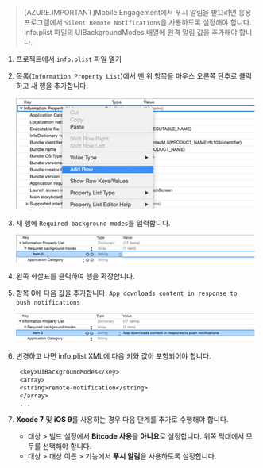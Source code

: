 > [AZURE.IMPORTANT]Mobile Engagement에서 푸시 알림을 받으려면 응용 프로그램에서 `Silent Remote Notifications`을 사용하도록 설정해야 합니다. Info.plist 파일의 UIBackgroundModes 배열에 원격 알림 값을 추가해야 합니다.

1. 프로젝트에서 `info.plist` 파일 열기
2. 목록(`Information Property List`)에서 맨 위 항목을 마우스 오른쪽 단추로 클릭하고 새 행을 추가합니다.

	![](./media/mobile-engagement-ios-silent-push/xcode-plist-add-silent-push1.png)

3. 새 행에 `Required background modes`를 입력합니다.

	![](./media/mobile-engagement-ios-silent-push/xcode-plist-add-silent-push2.png)

4. 왼쪽 화살표를 클릭하여 행을 확장합니다.
5. 항목 0에 다음 값을 추가합니다. `App downloads content in response to push notifications`

	![](./media/mobile-engagement-ios-silent-push/xcode-plist-add-silent-push3.png)

6. 변경하고 나면 info.plist XML에 다음 키와 값이 포함되어야 합니다.

	    <key>UIBackgroundModes</key>
	    <array>
	    <string>remote-notification</string>
	    </array>
	    ...
    
7. **Xcode 7** 및 **iOS 9**를 사용하는 경우 다음 단계를 추가로 수행해야 합니다.
	- 대상 > 빌드 설정에서 **Bitcode 사용**을 **아니요**로 설정합니다. 위쪽 막대에서 모두를 선택해야 합니다. 
	- 대상 > 대상 이름 > 기능에서 **푸시 알림**을 사용하도록 설정합니다.

<!---HONumber=Sept15_HO4-->